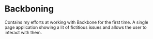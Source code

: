 Backboning
==========

Contains my efforts at working with Backbone for the first time. A single page application showing a lit of fictitious issues and allows the user to interact with them.

